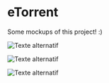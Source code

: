 eTorrent
========

Some mockups of this project! :)

![Texte alternatif](https://raw.githubusercontent.com/fsvh/eTorrent/master/mockups/etorrent1.png "eTorrent")

![Texte alternatif](https://raw.githubusercontent.com/fsvh/eTorrent/master/mockups/etorrent2.png "eTorrent")

![Texte alternatif](https://raw.githubusercontent.com/fsvh/eTorrent/master/mockups/etorrent3.png "eTorrent")